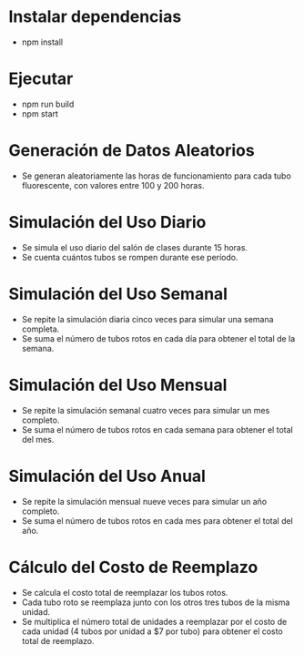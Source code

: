 # Instalar dependencias
- npm install

# Ejecutar
- npm run build
- npm start

# Generación de Datos Aleatorios

- Se generan aleatoriamente las horas de funcionamiento para cada tubo fluorescente, con valores entre 100 y 200 horas.

# Simulación del Uso Diario

- Se simula el uso diario del salón de clases durante 15 horas.
- Se cuenta cuántos tubos se rompen durante ese período.

# Simulación del Uso Semanal

- Se repite la simulación diaria cinco veces para simular una semana completa.
- Se suma el número de tubos rotos en cada día para obtener el total de la semana.

# Simulación del Uso Mensual

- Se repite la simulación semanal cuatro veces para simular un mes completo.
- Se suma el número de tubos rotos en cada semana para obtener el total del mes.

# Simulación del Uso Anual

- Se repite la simulación mensual nueve veces para simular un año completo.
- Se suma el número de tubos rotos en cada mes para obtener el total del año.

# Cálculo del Costo de Reemplazo

- Se calcula el costo total de reemplazar los tubos rotos.
- Cada tubo roto se reemplaza junto con los otros tres tubos de la misma unidad.
- Se multiplica el número total de unidades a reemplazar por el costo de cada unidad (4 tubos por unidad a $7 por tubo) para obtener el costo total de reemplazo.
